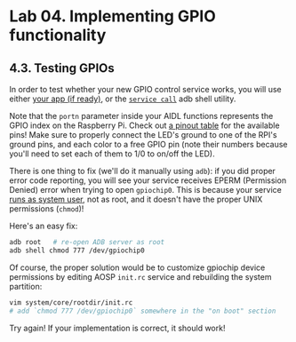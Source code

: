 # Lab 04. Implementing GPIO functionality

## 4.3. Testing GPIOs

In order to test whether your new GPIO control service works, you will use
either [your app (if ready)](../03-hal-service/05-app-integration.md), or the
[`service call`](../03-hal-service/04-adb-services.md) adb shell utility.

Note that the `portn` parameter inside your AIDL functions represents the GPIO
index on the Raspberry Pi. Check out [a pinout table](https://pinout.xyz/) for
the available pins! Make sure to properly connect the LED's ground to one of the
RPI's ground pins, and each color to a free GPIO pin (note their numbers because
you'll need to set each of them to 1/0 to on/off the LED).

There is one thing to fix (we'll do it manually using `adb`): if you did proper
error code reporting, you will see your service receives EPERM (Permission
Denied) error when trying to open `gpiochip0`. This is because your service
[runs as system user](../03-hal-service/files/gpio/aidl/default/android.hardware.gpio-service.rc),
not as root, and it doesn't have the proper UNIX permissions (`chmod`)!

Here's an easy fix:

```sh
adb root   # re-open ADB server as root
adb shell chmod 777 /dev/gpiochip0
```

Of course, the proper solution would be to customize gpiochip device permissions
by editing AOSP `init.rc` service and rebuilding the system partition:

```sh
vim system/core/rootdir/init.rc
# add `chmod 777 /dev/gpiochip0` somewhere in the "on boot" section
```

Try again! If your implementation is correct, it should work!
